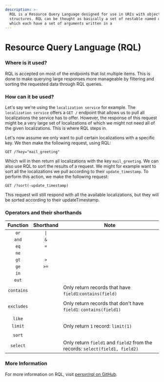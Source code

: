 ```yaml
---
description: >-
  RQL is a Resource Query Language designed for use in URIs with object data
  structures. RQL can be thought as basically a set of nestable named operators
  which each have a set of arguments written in a
---
```


# Resource Query Language (RQL)

### Where is it used? <a href="markdown-header-where-is-it-used" id="markdown-header-where-is-it-used"></a>

RQL is accepted on most of the endpoints that list multiple items. This is done to make querying large responses more manageable by filtering and sorting the requested data through RQL queries.

### How can it be used? <a href="markdown-header-how-can-it-be-used" id="markdown-header-how-can-it-be-used"></a>

Let's say we're using the `localization service` for example. The `localization service` offers a `GET /` endpoint that allows us to pull all localizations the service has to offer. However, the response of this request might be a very large set of localizations of which we might not need all of the given localizations. This is where RQL steps in.

Let's now assume we only want to pull certain localizations with a specific key. We then make the following request, using RQL:

`GET /?key="mail_greeting"`

Which will in then return all localizations with the key `mail_greeting`. We can also use RQL to sort the results of a request. We might for example want to sort all the localizations we pull according to their `update_timestamp`. To perform this action, we make the following request:

`GET /?sort(-update_timestamp)`

This request will still respond with all the available localizations, but they will be sorted according to their updateTimestamp.

### Operators and their shorthands <a href="markdown-header-operators-and-their-shorthands" id="markdown-header-operators-and-their-shorthands"></a>

|  Function  | Shorthand | Note                                                                         |
| :--------: | :-------: | ---------------------------------------------------------------------------- |
|    `or`    |    `\|`   |                                                                              |
|    `and`   |    `&`    |                                                                              |
|    `eq`    |    `=`    |                                                                              |
|    `ne`    |           |                                                                              |
|    `gt`    |    `>`    |                                                                              |
|    `ge`    |    `>=`   |                                                                              |
|    `in`    |           |                                                                              |
|    `out`   |           |                                                                              |
| `contains` |           | Only return records that have `field1`:`contains(field)`                     |
|            |           |                                                                              |
| `excludes` |           | Only return records that don't have `field1`: `contains(field1)`             |
|            |           |                                                                              |
|   `like`   |           |                                                                              |
|   `limit`  |           | Only return `1` record: `limit(1)`                                           |
|            |           |                                                                              |
|   `sort`   |           |                                                                              |
|  `select`  |           | Only return `field1` and `field2` from the records: `select(field1, field2)` |

### More Information <a href="markdown-header-more-information" id="markdown-header-more-information"></a>

For more information on RQL, visit [persvr/rql on GitHub](https://github.com/persvr/rql).
